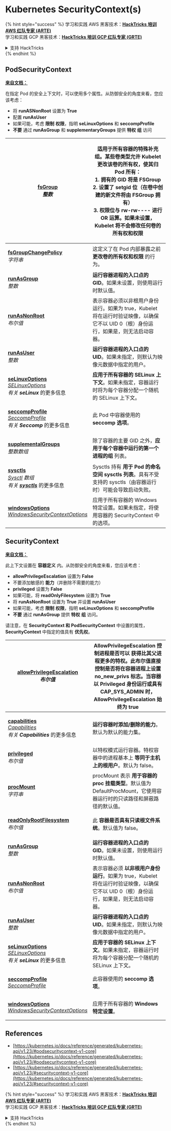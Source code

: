 # Kubernetes SecurityContext(s)

{% hint style="success" %}
学习和实践 AWS 黑客技术：<img src="../../../.gitbook/assets/image (1).png" alt="" data-size="line">[**HackTricks 培训 AWS 红队专家 (ARTE)**](https://training.hacktricks.xyz/courses/arte)<img src="../../../.gitbook/assets/image (1).png" alt="" data-size="line">\
学习和实践 GCP 黑客技术：<img src="../../../.gitbook/assets/image (2).png" alt="" data-size="line">[**HackTricks 培训 GCP 红队专家 (GRTE)**<img src="../../../.gitbook/assets/image (2).png" alt="" data-size="line">](https://training.hacktricks.xyz/courses/grte)

<details>

<summary>支持 HackTricks</summary>

* 查看 [**订阅计划**](https://github.com/sponsors/carlospolop)!
* **加入** 💬 [**Discord 群组**](https://discord.gg/hRep4RUj7f) 或 [**Telegram 群组**](https://t.me/peass) 或 **在 Twitter 上关注** 🐦 [**@hacktricks\_live**](https://twitter.com/hacktricks\_live)**.**
* **通过向** [**HackTricks**](https://github.com/carlospolop/hacktricks) 和 [**HackTricks Cloud**](https://github.com/carlospolop/hacktricks-cloud) GitHub 仓库提交 PR 来分享黑客技巧。

</details>
{% endhint %}

## PodSecurityContext <a href="#podsecuritycontext-v1-core" id="podsecuritycontext-v1-core"></a>

[**来自文档：**](https://kubernetes.io/docs/reference/generated/kubernetes-api/v1.23/#podsecuritycontext-v1-core)

在指定 Pod 的安全上下文时，可以使用多个属性。从防御安全的角度来看，您应该考虑：

* 将 **runASNonRoot** 设置为 **True**
* 配置 **runAsUser**
* 如果可能，考虑 **限制** **权限**，指明 **seLinuxOptions** 和 **seccompProfile**
* **不要** 通过 **runAsGroup** 和 **supplementaryGroups** 提供 **特权** **组** 访问

| <p><a href="https://kubernetes.io/docs/reference/generated/kubernetes-api/v1.23/#podsecuritycontext-v1-core"><strong>fsGroup</strong></a><br><em>整数</em></p>                                                                                                                                                                                                                                                 | <p>适用于<strong>所有容器的特殊补充组</strong>。某些卷类型允许 Kubelet <strong>更改该卷的所有权</strong>，使其归 Pod 所有：<br>1. 拥有的 GID 将是 FSGroup<br>2. 设置了 setgid 位（在卷中创建的新文件将由 FSGroup 拥有）<br>3. 权限位与 rw-rw---- 进行 OR 运算。如果未设置，Kubelet 将不会修改任何卷的所有权和权限</p> |
| ----------------------------------------------------------------------------------------------------------------------------------------------------------------------------------------------------------------------------------------------------------------------------------------------------------------------------------------------------------------------------------------------------------------- | ------------------------------------------------------------------------------------------------------------------------------------------------------------------------------------------------------------------------------------------------------------------------------------------------------------------------------------------------------------------------------------------------------------------------------------------------------------------------------------- |
| <p><a href="https://kubernetes.io/docs/reference/generated/kubernetes-api/v1.23/#podsecuritycontext-v1-core"><strong>fsGroupChangePolicy</strong></a><br><em>字符串</em></p>                                                                                                                                                                                                                                      | 这定义了在 Pod 内部暴露之前 **更改卷的所有权和权限** 的行为。                                                                                                                                                                                                                                                                                                                                                                         |
| <p><a href="https://kubernetes.io/docs/reference/generated/kubernetes-api/v1.23/#podsecuritycontext-v1-core"><strong>runAsGroup</strong></a><br><em>整数</em></p>                                                                                                                                                                                                                                              | **运行容器进程的入口点的 GID**。如果未设置，则使用运行时默认值。                                                                                                                                                                                                                                                                                                                                                        |
| <p><a href="https://kubernetes.io/docs/reference/generated/kubernetes-api/v1.23/#podsecuritycontext-v1-core"><strong>runAsNonRoot</strong></a><br><em>布尔值</em></p>                                                                                                                                                                                                                                            | 表示容器必须以非根用户身份运行。如果为 true，Kubelet 将在运行时验证映像，以确保它不以 UID 0（根）身份运行，如果是，则无法启动容器。                                                                                                                                                                                                                                                                          |
| <p><a href="https://kubernetes.io/docs/reference/generated/kubernetes-api/v1.23/#podsecuritycontext-v1-core"><strong>runAsUser</strong></a><br><em>整数</em></p>                                                                                                                                                                                                                                               | **运行容器进程的入口点的 UID**。如果未指定，则默认为映像元数据中指定的用户。                                                                                                                                                                                                                                                                                                                                                              |
| <p><a href="https://kubernetes.io/docs/reference/generated/kubernetes-api/v1.23/#podsecuritycontext-v1-core"><strong>seLinuxOptions</strong></a><br><a href="https://kubernetes.io/docs/reference/generated/kubernetes-api/v1.23/#selinuxoptions-v1-core"><em>SELinuxOptions</em></a><br><em>有关</em> <em><strong>seLinux</strong></em> 的更多信息</p>                                                           | **应用于所有容器的 SELinux 上下文**。如果未指定，容器运行时将为每个容器分配一个随机的 SELinux 上下文。                                                                                                                                                                                                                                                                                                                             |
| <p><a href="https://kubernetes.io/docs/reference/generated/kubernetes-api/v1.23/#podsecuritycontext-v1-core"><strong>seccompProfile</strong></a><br><a href="https://kubernetes.io/docs/reference/generated/kubernetes-api/v1.23/#seccompprofile-v1-core"><em>SeccompProfile</em></a><br><em>有关</em> <em><strong>Seccomp</strong></em> 的更多信息</p>                                                           | 此 Pod 中容器使用的 **seccomp 选项**。                                                                                                                                                                                                                                                                                                                                                                                                                         |
| <p><a href="https://kubernetes.io/docs/reference/generated/kubernetes-api/v1.23/#podsecuritycontext-v1-core"><strong>supplementalGroups</strong></a><br><em>整数数组</em></p>                                                                                                                                                                                                                                | 除了容器的主要 GID 之外，**应用于每个容器中运行的第一个进程的组** 列表。                                                                                                                                                                                                                                                                                                                                                                  |
| <p><a href="https://kubernetes.io/docs/reference/generated/kubernetes-api/v1.23/#podsecuritycontext-v1-core"><strong>sysctls</strong></a><br><a href="https://kubernetes.io/docs/reference/generated/kubernetes-api/v1.23/#sysctl-v1-core"><em>Sysctl</em></a> <em>数组</em><br><em>有关</em> <a href="https://www.garron.me/en/go2linux/sysctl-linux.html"><em><strong>sysctls</strong></em></a> 的更多信息</p> | Sysctls 持有 **用于 Pod 的命名空间 sysctls 列表**。具有不受支持的 sysctls（由容器运行时）可能会导致启动失败。                                                                                                                                                                                                                                                                                                                                        |
| <p><a href="https://kubernetes.io/docs/reference/generated/kubernetes-api/v1.23/#podsecuritycontext-v1-core"><strong>windowsOptions</strong></a><br><a href="https://kubernetes.io/docs/reference/generated/kubernetes-api/v1.23/#windowssecuritycontextoptions-v1-core"><em>WindowsSecurityContextOptions</em></a></p>                                                                                           | 应用于所有容器的 Windows 特定设置。如果未指定，将使用容器的 SecurityContext 中的选项。                                                                                                                                                                                                                                                                                                                                               |

## SecurityContext

[**来自文档：**](https://kubernetes.io/docs/reference/generated/kubernetes-api/v1.23/#securitycontext-v1-core)

此上下文设置在 **容器定义** 内。从防御安全的角度来看，您应该考虑：

* **allowPrivilegeEscalation** 设置为 **False**
* 不要添加敏感的 **能力**（并删除不需要的能力）
* **privileged** 设置为 **False**
* 如果可能，将 **readOnlyFilesystem** 设置为 **True**
* 将 **runAsNonRoot** 设置为 **True** 并设置 **runAsUser**
* 如果可能，考虑 **限制** **权限**，指明 **seLinuxOptions** 和 **seccompProfile**
* **不要** 通过 **runAsGroup** 提供 **特权** **组** 访问。

请注意，在 **SecurityContext 和 PodSecurityContext** 中设置的属性，**SecurityContext** 中指定的值具有 **优先权**。

| <p><a href="https://kubernetes.io/docs/reference/generated/kubernetes-api/v1.23/#securitycontext-v1-core"><strong>allowPrivilegeEscalation</strong></a><br><em>布尔值</em></p>                                                                                                                                                                      | **AllowPrivilegeEscalation** 控制进程是否可以 **获得比其父进程更多的特权**。此布尔值直接控制是否将在容器进程上设置 no\_new\_privs 标志。当容器以 **Privileged** 身份运行或具有 **CAP\_SYS\_ADMIN** 时，AllowPrivilegeEscalation 始终为 true |
| ---------------------------------------------------------------------------------------------------------------------------------------------------------------------------------------------------------------------------------------------------------------------------------------------------------------------------------------------------- | ------------------------------------------------------------------------------------------------------------------------------------------------------------------------------------------------------------------------------------------------------------------------------------------------------------------------- |
| <p><a href="https://kubernetes.io/docs/reference/generated/kubernetes-api/v1.23/#securitycontext-v1-core"><strong>capabilities</strong></a><br><a href="https://kubernetes.io/docs/reference/generated/kubernetes-api/v1.23/#capabilities-v1-core"><em>Capabilities</em></a><br><em>有关</em> <em><strong>Capabilities</strong></em> 的更多信息</p>  | **运行容器时添加/删除的能力**。默认为默认的能力集。                                                                                                                                                                                                                    |
| <p><a href="https://kubernetes.io/docs/reference/generated/kubernetes-api/v1.23/#securitycontext-v1-core"><strong>privileged</strong></a><br><em>布尔值</em></p>                                                                                                                                                                                    | 以特权模式运行容器。特权容器中的进程基本上 **等同于主机上的根用户**。默认为 false。                                                                                                                                                                               |
| <p><a href="https://kubernetes.io/docs/reference/generated/kubernetes-api/v1.23/#securitycontext-v1-core"><strong>procMount</strong></a><br><em>字符串</em></p>                                                                                                                                                                                      | procMount 表示 **用于容器的 proc 挂载类型**。默认值为 DefaultProcMount，它使用容器运行时的只读路径和屏蔽路径的默认值。                                                                                                                                    |
| <p><a href="https://kubernetes.io/docs/reference/generated/kubernetes-api/v1.23/#securitycontext-v1-core"><strong>readOnlyRootFilesystem</strong></a><br><em>布尔值</em></p>                                                                                                                                                                        | 此 **容器是否具有只读根文件系统**。默认值为 false。                                                                                                                                                                                                                                             |
| <p><a href="https://kubernetes.io/docs/reference/generated/kubernetes-api/v1.23/#securitycontext-v1-core"><strong>runAsGroup</strong></a><br><em>整数</em></p>                                                                                                                                                                                    | **运行容器进程的入口点的 GID**。如果未设置，则使用运行时默认值。                                                                                                                                                                                                                                |
| <p><a href="https://kubernetes.io/docs/reference/generated/kubernetes-api/v1.23/#securitycontext-v1-core"><strong>runAsNonRoot</strong></a><br><em>布尔值</em></p>                                                                                                                                                                                  | 表示容器必须 **以非根用户身份运行**。如果为 true，Kubelet 将在运行时验证映像，以确保它不以 UID 0（根）身份运行，如果是，则无法启动容器。                                                                                                          |
| <p><a href="https://kubernetes.io/docs/reference/generated/kubernetes-api/v1.23/#securitycontext-v1-core"><strong>runAsUser</strong></a><br><em>整数</em></p>                                                                                                                                                                                     | **运行容器进程的入口点的 UID**。如果未指定，则默认为映像元数据中指定的用户。                                                                                                                                                                                                  |
| <p><a href="https://kubernetes.io/docs/reference/generated/kubernetes-api/v1.23/#securitycontext-v1-core"><strong>seLinuxOptions</strong></a><br><a href="https://kubernetes.io/docs/reference/generated/kubernetes-api/v1.23/#selinuxoptions-v1-core"><em>SELinuxOptions</em></a><br><em>有关</em> <em><strong>seLinux</strong></em> 的更多信息</p> | **应用于容器的 SELinux 上下文**。如果未指定，容器运行时将为每个容器分配一个随机的 SELinux 上下文。                                                                                                                                                                  |
| <p><a href="https://kubernetes.io/docs/reference/generated/kubernetes-api/v1.23/#securitycontext-v1-core"><strong>seccompProfile</strong></a><br><a href="https://kubernetes.io/docs/reference/generated/kubernetes-api/v1.23/#seccompprofile-v1-core"><em>SeccompProfile</em></a></p>                                                               | 此容器使用的 **seccomp 选项**。                                                                                                                                                                                                                                                                         |
| <p><a href="https://kubernetes.io/docs/reference/generated/kubernetes-api/v1.23/#securitycontext-v1-core"><strong>windowsOptions</strong></a><br><a href="https://kubernetes.io/docs/reference/generated/kubernetes-api/v1.23/#windowssecuritycontextoptions-v1-core"><em>WindowsSecurityContextOptions</em></a></p>                                 | 应用于所有容器的 **Windows 特定设置**。                                                                                                                                                                                                                                                              |

## References

* [https://kubernetes.io/docs/reference/generated/kubernetes-api/v1.23/#podsecuritycontext-v1-core](https://kubernetes.io/docs/reference/generated/kubernetes-api/v1.23/#podsecuritycontext-v1-core)
* [https://kubernetes.io/docs/reference/generated/kubernetes-api/v1.23/#securitycontext-v1-core](https://kubernetes.io/docs/reference/generated/kubernetes-api/v1.23/#securitycontext-v1-core)

{% hint style="success" %}
学习和实践 AWS 黑客技术：<img src="../../../.gitbook/assets/image (1).png" alt="" data-size="line">[**HackTricks 培训 AWS 红队专家 (ARTE)**](https://training.hacktricks.xyz/courses/arte)<img src="../../../.gitbook/assets/image (1).png" alt="" data-size="line">\
学习和实践 GCP 黑客技术：<img src="../../../.gitbook/assets/image (2).png" alt="" data-size="line">[**HackTricks 培训 GCP 红队专家 (GRTE)**<img src="../../../.gitbook/assets/image (2).png" alt="" data-size="line">](https://training.hacktricks.xyz/courses/grte)

<details>

<summary>支持 HackTricks</summary>

* 查看 [**订阅计划**](https://github.com/sponsors/carlospolop)!
* **加入** 💬 [**Discord 群组**](https://discord.gg/hRep4RUj7f) 或 [**Telegram 群组**](https://t.me/peass) 或 **在 Twitter 上关注** 🐦 [**@hacktricks\_live**](https://twitter.com/hacktricks\_live)**.**
* **通过向** [**HackTricks**](https://github.com/carlospolop/hacktricks) 和 [**HackTricks Cloud**](https://github.com/carlospolop/hacktricks-cloud) GitHub 仓库提交 PR 来分享黑客技巧。

</details>
{% endhint %}
